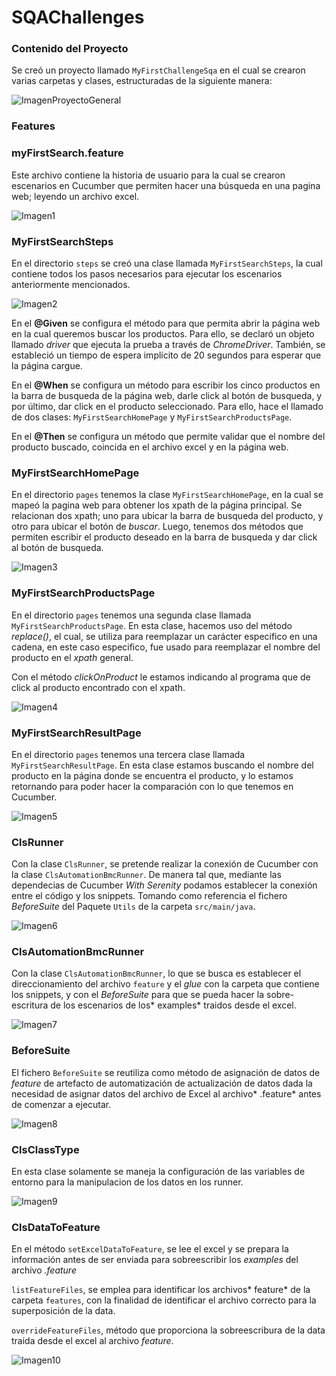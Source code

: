 # SQAChallenges

### Contenido del Proyecto

Se creó un proyecto llamado `MyFirstChallengeSqa` en el cual se crearon varias carpetas y clases, estructuradas de la siguiente manera:

![ImagenProyectoGeneral](https://user-images.githubusercontent.com/95836335/145440959-99a50b7f-150a-420c-ba51-6e5a33542baa.png)

### Features

###  myFirstSearch.feature

Este archivo contiene la historia de usuario para la cual se crearon escenarios en Cucumber que permiten hacer una búsqueda en una pagina web; leyendo un archivo excel.

![Imagen1](https://user-images.githubusercontent.com/95836335/145418156-a8ac27e0-71ef-4c84-a74a-135e5af8fe58.png)

### MyFirstSearchSteps

En el directorio `steps` se creó una clase llamada `MyFirstSearchSteps`, la cual contiene todos los pasos necesarios para ejecutar los escenarios anteriormente mencionados.

![Imagen2](https://user-images.githubusercontent.com/95836335/145433292-f34ed42e-921c-4935-ab72-51c9843ab389.png)

En el **@Given** se configura el método para que permita abrir la página web en la cual queremos buscar los productos. Para ello, se declaró un objeto llamado *driver* que ejecuta la prueba a través de *ChromeDriver*. También, se estableció un tiempo de espera implícito de 20 segundos para esperar que la página cargue.

En el **@When** se configura un método para escribir los cinco productos en la barra de busqueda de la página web, darle click al botón de busqueda, y por último, dar click en el producto seleccionado. Para ello, hace el llamado de dos clases: `MyFirstSearchHomePage` y `MyFirstSearchProductsPage`.

En el **@Then** se configura un método que permite validar que el nombre del producto buscado, coincida en el archivo excel y en la página web.

### MyFirstSearchHomePage

En el directorio `pages` tenemos la clase `MyFirstSearchHomePage`, en la cual se mapeó la pagina web para obtener los xpath de la página principal. Se relacionan dos xpath; uno para ubicar la barra de busqueda del producto, y otro para ubicar el botón de *buscar*. Luego, tenemos dos métodos que permiten escribir el producto deseado en la barra de busqueda y dar click al botón de busqueda.

![Imagen3](https://user-images.githubusercontent.com/95836335/145444932-1aef9613-6478-4a50-8d4f-e74cc7bcfcda.png)

### MyFirstSearchProductsPage

En el directorio `pages` tenemos una segunda clase llamada `MyFirstSearchProductsPage`. En esta clase, hacemos uso del método *replace()*, el cual, se utiliza para reemplazar un carácter especifico en una cadena, en este caso especifico, fue usado para reemplazar el nombre del producto en el *xpath* general.

Con el método *clickOnProduct* le estamos indicando al programa que de click al producto encontrado con el xpath.

![Imagen4](https://user-images.githubusercontent.com/95836335/145447739-f1a50fb9-7921-4bdc-822c-3bc1468cd4ec.png)

### MyFirstSearchResultPage

En el directorio `pages` tenemos una tercera clase llamada `MyFirstSearchResultPage`. En esta clase estamos buscando el nombre del producto en la página donde se encuentra el producto, y lo estamos retornando para poder hacer la comparación con lo que tenemos en Cucumber.

![Imagen5](https://user-images.githubusercontent.com/95836335/145452046-379a7402-5f58-4e1e-b9d9-2373dc9e6d7e.png)

### ClsRunner

Con la clase `ClsRunner`, se pretende realizar la conexión de Cucumber con la clase `ClsAutomationBmcRunner`. De manera tal que, mediante las dependecias de Cucumber *With Serenity* podamos establecer la conexión entre el código y los snippets. Tomando como referencia el fichero *BeforeSuite* del Paquete `Utils` de la carpeta `src/main/java`.

![Imagen6](https://user-images.githubusercontent.com/95836335/145484939-98469e7e-6a77-4135-a3bd-1b1db42b7d72.png)

### ClsAutomationBmcRunner

Con la clase `ClsAutomationBmcRunner`, lo que se busca es establecer el direccionamiento del archivo `feature` y el *glue* con la carpeta que contiene los snippets, y con el *BeforeSuite* para que se pueda hacer la sobre-escritura de los escenarios de los* examples* traidos desde el excel.

![Imagen7](https://user-images.githubusercontent.com/95836335/145485473-64fef998-6422-4119-870c-d56fcedeaff8.png)

### BeforeSuite

El fichero `BeforeSuite` se reutiliza como método de asignación de datos de *feature* de artefacto de automatización de actualización de datos dada la necesidad de asignar datos del archivo de Excel al archivo* .feature* antes de comenzar a ejecutar.

![Imagen8](https://user-images.githubusercontent.com/95836335/145487087-a149058e-e143-4d56-8ad9-7ae79698909b.png)

### ClsClassType

En esta clase solamente se maneja la configuración de las variables de entorno para la manipulacion de los datos en los runner.

![Imagen9](https://user-images.githubusercontent.com/95836335/145487433-5b2271db-07e8-45c4-8357-146e01539685.png)

### ClsDataToFeature

En el método `setExcelDataToFeature`, se lee el excel y se prepara la información antes de ser enviada para sobreescribir los *examples* del archivo *.feature*

`listFeatureFiles`, se emplea para identificar los archivos* feature* de la carpeta `features`, con la finalidad de identificar el archivo correcto para  la superposición de la data.

`overrideFeatureFiles`, método que proporciona la sobreescribura de la data traida desde el excel al archivo *feature*.

![Imagen10](https://user-images.githubusercontent.com/95836335/145487823-48747246-11ff-4713-965e-7f24163cd2a4.png)
